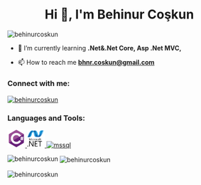 <h1 align="center">Hi 👋, I'm Behinur Coşkun</h1>
<p align="left"> <img src="https://komarev.com/ghpvc/?username=behinurcoskun&label=Profile%20views&color=0e75b6&style=flat" alt="behinurcoskun" /> </p>

- 🌱 I’m currently learning **.Net&.Net Core, Asp .Net MVC,**

- 📫 How to reach me **bhnr.coskun@gmail.com**

<h3 align="left">Connect with me:</h3>
<p align="left">
<a href="https://linkedin.com/in/behinurcoskun" target="blank"><img align="center" src="https://raw.githubusercontent.com/rahuldkjain/github-profile-readme-generator/master/src/images/icons/Social/linked-in-alt.svg" alt="behinurcoskun" height="30" width="40" /></a>
</p>


<h3 align="left">Languages and Tools:</h3>
<p align="left"> <a href="https://www.w3schools.com/cs/" target="_blank" rel="noreferrer"> <img src="https://raw.githubusercontent.com/devicons/devicon/master/icons/csharp/csharp-original.svg" alt="csharp" width="40" height="40"/> </a> <a href="https://dotnet.microsoft.com/" target="_blank" rel="noreferrer"> <img src="https://raw.githubusercontent.com/devicons/devicon/master/icons/dot-net/dot-net-original-wordmark.svg" alt="dotnet" width="40" height="40"/> </a> <a href="https://www.microsoft.com/en-us/sql-server" target="_blank" rel="noreferrer"> <img src="https://www.svgrepo.com/show/303229/microsoft-sql-server-logo.svg" alt="mssql" width="40" height="40"/> </a> </p>




<p><img align="left" src="https://github-readme-stats.vercel.app/api/top-langs?username=behinurcoskun&show_icons=true&locale=en&layout=compact" alt="behinurcoskun" /></p>

<p>&nbsp;<img align="center" src="https://github-readme-stats.vercel.app/api?username=behinurcoskun&show_icons=true&locale=en" alt="behinurcoskun" /></p>

<p><img align="center" src="https://github-readme-streak-stats.herokuapp.com/?user=behinurcoskun&" alt="behinurcoskun" /></p>
